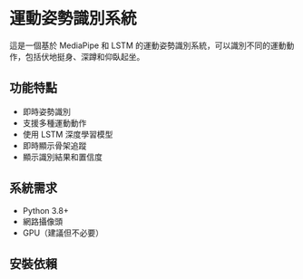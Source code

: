 # 運動姿勢識別系統

這是一個基於 MediaPipe 和 LSTM 的運動姿勢識別系統，可以識別不同的運動動作，包括伏地挺身、深蹲和仰臥起坐。

## 功能特點

- 即時姿勢識別
- 支援多種運動動作
- 使用 LSTM 深度學習模型
- 即時顯示骨架追蹤
- 顯示識別結果和置信度

## 系統需求

- Python 3.8+
- 網路攝像頭
- GPU（建議但不必要）

## 安裝依賴